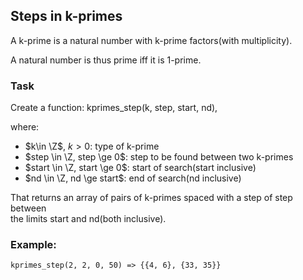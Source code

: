 ## Steps in k-primes

A k-prime is a natural number with k-prime factors(with multiplicity).  

A natural number is thus prime iff it is 1-prime.  

### Task
Create a function:
    kprimes_step(k, step, start, nd),

where:
* $k\in \Z$, $k > 0$: type of k-prime
* $step \in \Z, step \ge 0$: step to be found between two k-primes
* $start \in \Z, start \ge 0$: start of search(start inclusive)
* $nd \in \Z, nd \ge start$: end of search(nd inclusive)

That returns an array of pairs of k-primes spaced with a step of step between  
the limits start and nd(both inclusive). 
### Example:
    kprimes_step(2, 2, 0, 50) => {{4, 6}, {33, 35}}